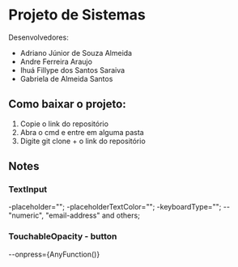 # Projeto de Sistemas
Desenvolvedores: 

* Adriano Júnior de Souza Almeida
* Andre Ferreira Araujo 
* Ihuá Fillype dos Santos Saraiva 
* Gabriela de Almeida Santos

## Como baixar o projeto:

1. Copie o link do repositório
2. Abra o cmd e entre em alguma pasta 
3. Digite git clone + o link do repositório 

## Notes

### TextInput
-placeholder="";
-placeholderTextColor="";
-keyboardType="";
--"numeric", "email-address" and others;

### TouchableOpacity - button
--onpress={AnyFunction()}
